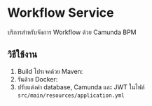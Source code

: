 # Workflow Service

บริการสำหรับจัดการ Workflow ด้วย Camunda BPM

## วิธีใช้งาน

1. Build โปรเจคด้วย Maven:
2. รันด้วย Docker:
3. ปรับแต่งค่า database, Camunda และ JWT ในไฟล์ `src/main/resources/application.yml`
